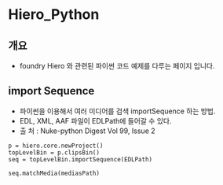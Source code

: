 # Hiero\_Python

## 개요

* foundry Hiero 와 관련된 파이썬 코드 예제를 다루는 페이지 입니다.

## import Sequence

* 파이썬을 이용해서 여러 미디어를 검색 importSequence 하는 방법.
* EDL, XML, AAF 파일이 EDLPath에 들어갈 수 있다.
* 출 처 : Nuke-python Digest Vol 99, Issue 2

```text
p = hiero.core.newProject()
topLevelBin = p.clipsBin()
seq = topLevelBin.importSequence(EDLPath)

seq.matchMedia(mediasPath)
```

